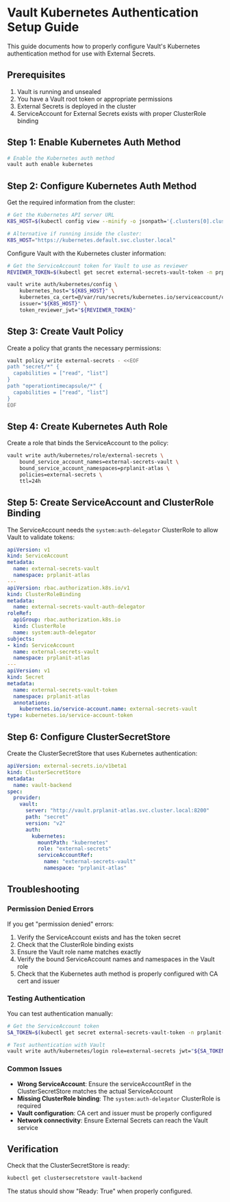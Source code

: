 # Vault Kubernetes Authentication Setup Guide

This guide documents how to properly configure Vault's Kubernetes authentication method for use with External Secrets.

## Prerequisites

1. Vault is running and unsealed
2. You have a Vault root token or appropriate permissions
3. External Secrets is deployed in the cluster
4. ServiceAccount for External Secrets exists with proper ClusterRole binding

## Step 1: Enable Kubernetes Auth Method

```bash
# Enable the Kubernetes auth method
vault auth enable kubernetes
```

## Step 2: Configure Kubernetes Auth Method

Get the required information from the cluster:

```bash
# Get the Kubernetes API server URL
K8S_HOST=$(kubectl config view --minify -o jsonpath='{.clusters[0].cluster.server}')

# Alternative if running inside the cluster:
K8S_HOST="https://kubernetes.default.svc.cluster.local"
```

Configure Vault with the Kubernetes cluster information:

```bash
# Get the ServiceAccount token for Vault to use as reviewer
REVIEWER_TOKEN=$(kubectl get secret external-secrets-vault-token -n prplanit-atlas -o jsonpath='{.data.token}' | base64 -d)

vault write auth/kubernetes/config \
    kubernetes_host="${K8S_HOST}" \
    kubernetes_ca_cert=@/var/run/secrets/kubernetes.io/serviceaccount/ca.crt \
    issuer="${K8S_HOST}" \
    token_reviewer_jwt="${REVIEWER_TOKEN}"
```

## Step 3: Create Vault Policy

Create a policy that grants the necessary permissions:

```bash
vault policy write external-secrets - <<EOF
path "secret/*" {
  capabilities = ["read", "list"]
}
path "operationtimecapsule/*" {
  capabilities = ["read", "list"]
}
EOF
```

## Step 4: Create Kubernetes Auth Role

Create a role that binds the ServiceAccount to the policy:

```bash
vault write auth/kubernetes/role/external-secrets \
    bound_service_account_names=external-secrets-vault \
    bound_service_account_namespaces=prplanit-atlas \
    policies=external-secrets \
    ttl=24h
```

## Step 5: Create ServiceAccount and ClusterRole Binding

The ServiceAccount needs the `system:auth-delegator` ClusterRole to allow Vault to validate tokens:

```yaml
apiVersion: v1
kind: ServiceAccount
metadata:
  name: external-secrets-vault
  namespace: prplanit-atlas
---
apiVersion: rbac.authorization.k8s.io/v1
kind: ClusterRoleBinding
metadata:
  name: external-secrets-vault-auth-delegator
roleRef:
  apiGroup: rbac.authorization.k8s.io
  kind: ClusterRole
  name: system:auth-delegator
subjects:
- kind: ServiceAccount
  name: external-secrets-vault
  namespace: prplanit-atlas
---
apiVersion: v1
kind: Secret
metadata:
  name: external-secrets-vault-token
  namespace: prplanit-atlas
  annotations:
    kubernetes.io/service-account.name: external-secrets-vault
type: kubernetes.io/service-account-token
```

## Step 6: Configure ClusterSecretStore

Create the ClusterSecretStore that uses Kubernetes authentication:

```yaml
apiVersion: external-secrets.io/v1beta1
kind: ClusterSecretStore
metadata:
  name: vault-backend
spec:
  provider:
    vault:
      server: "http://vault.prplanit-atlas.svc.cluster.local:8200"
      path: "secret"
      version: "v2"
      auth:
        kubernetes:
          mountPath: "kubernetes"
          role: "external-secrets"
          serviceAccountRef:
            name: "external-secrets-vault"
            namespace: "prplanit-atlas"
```

## Troubleshooting

### Permission Denied Errors

If you get "permission denied" errors:

1. Verify the ServiceAccount exists and has the token secret
2. Check that the ClusterRole binding exists
3. Ensure the Vault role name matches exactly
4. Verify the bound ServiceAccount names and namespaces in the Vault role
5. Check that the Kubernetes auth method is properly configured with CA cert and issuer

### Testing Authentication

You can test authentication manually:

```bash
# Get the ServiceAccount token
SA_TOKEN=$(kubectl get secret external-secrets-vault-token -n prplanit-atlas -o jsonpath='{.data.token}' | base64 -d)

# Test authentication with Vault
vault write auth/kubernetes/login role=external-secrets jwt="${SA_TOKEN}"
```

### Common Issues

- **Wrong ServiceAccount**: Ensure the serviceAccountRef in the ClusterSecretStore matches the actual ServiceAccount
- **Missing ClusterRole binding**: The `system:auth-delegator` ClusterRole is required
- **Vault configuration**: CA cert and issuer must be properly configured
- **Network connectivity**: Ensure External Secrets can reach the Vault service

## Verification

Check that the ClusterSecretStore is ready:

```bash
kubectl get clustersecretstore vault-backend
```

The status should show "Ready: True" when properly configured.